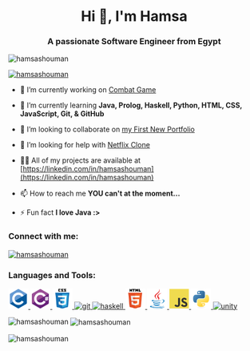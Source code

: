 <h1 align="center">Hi 👋, I'm Hamsa</h1>
<h3 align="center">A passionate Software Engineer from Egypt</h3>

<p align="left"> <img src="https://komarev.com/ghpvc/?username=hamsashouman&label=Profile%20views&color=0e75b6&style=flat" alt="hamsashouman" /> </p>

<p align="left"> <a href="https://github.com/ryo-ma/github-profile-trophy"><img src="https://github-profile-trophy.vercel.app/?username=hamsashouman" alt="hamsashouman" /></a> </p>

- 🔭 I’m currently working on [Combat Game](https://github.com/hamsashouman)

- 🌱 I’m currently learning **Java, Prolog, Haskell, Python, HTML, CSS, JavaScript, Git, & GitHub**

- 👯 I’m looking to collaborate on [my First New Portfolio](https://github.com/hamsashouman)

- 🤝 I’m looking for help with [Netflix Clone](https://github.com/hamsashouman)

- 👨‍💻 All of my projects are available at [https://linkedin.com/in/hamsashouman](https://linkedin.com/in/hamsashouman)

- 📫 How to reach me **YOU can't at the moment...**

- ⚡ Fun fact **I love Java :>**

<h3 align="left">Connect with me:</h3>
<p align="left">
<a href="https://linkedin.com/in/hamsashouman" target="blank"><img align="center" src="https://raw.githubusercontent.com/rahuldkjain/github-profile-readme-generator/master/src/images/icons/Social/linked-in-alt.svg" alt="hamsashouman" height="30" width="40" /></a>
</p>

<h3 align="left">Languages and Tools:</h3>
<p align="left"> <a href="https://www.cprogramming.com/" target="_blank" rel="noreferrer"> <img src="https://raw.githubusercontent.com/devicons/devicon/master/icons/c/c-original.svg" alt="c" width="40" height="40"/> </a> <a href="https://www.w3schools.com/cs/" target="_blank" rel="noreferrer"> <img src="https://raw.githubusercontent.com/devicons/devicon/master/icons/csharp/csharp-original.svg" alt="csharp" width="40" height="40"/> </a> <a href="https://www.w3schools.com/css/" target="_blank" rel="noreferrer"> <img src="https://raw.githubusercontent.com/devicons/devicon/master/icons/css3/css3-original-wordmark.svg" alt="css3" width="40" height="40"/> </a> <a href="https://git-scm.com/" target="_blank" rel="noreferrer"> <img src="https://www.vectorlogo.zone/logos/git-scm/git-scm-icon.svg" alt="git" width="40" height="40"/> </a> <a href="https://www.haskell.org/" target="_blank" rel="noreferrer"> <img src="https://upload.wikimedia.org/wikipedia/commons/1/1c/Haskell-Logo.svg" alt="haskell" width="40" height="40"/> </a> <a href="https://www.w3.org/html/" target="_blank" rel="noreferrer"> <img src="https://raw.githubusercontent.com/devicons/devicon/master/icons/html5/html5-original-wordmark.svg" alt="html5" width="40" height="40"/> </a> <a href="https://www.java.com" target="_blank" rel="noreferrer"> <img src="https://raw.githubusercontent.com/devicons/devicon/master/icons/java/java-original.svg" alt="java" width="40" height="40"/> </a> <a href="https://developer.mozilla.org/en-US/docs/Web/JavaScript" target="_blank" rel="noreferrer"> <img src="https://raw.githubusercontent.com/devicons/devicon/master/icons/javascript/javascript-original.svg" alt="javascript" width="40" height="40"/> </a> <a href="https://www.python.org" target="_blank" rel="noreferrer"> <img src="https://raw.githubusercontent.com/devicons/devicon/master/icons/python/python-original.svg" alt="python" width="40" height="40"/> </a> <a href="https://unity.com/" target="_blank" rel="noreferrer"> <img src="https://www.vectorlogo.zone/logos/unity3d/unity3d-icon.svg" alt="unity" width="40" height="40"/> </a> </p>

<p><img align="left" src="https://github-readme-stats.vercel.app/api/top-langs?username=hamsashouman&show_icons=true&locale=en&layout=compact" alt="hamsashouman" /></p>

<p>&nbsp;<img align="center" src="https://github-readme-stats.vercel.app/api?username=hamsashouman&show_icons=true&locale=en" alt="hamsashouman" /></p>

<p><img align="center" src="https://github-readme-streak-stats.herokuapp.com/?user=hamsashouman&" alt="hamsashouman" /></p>
